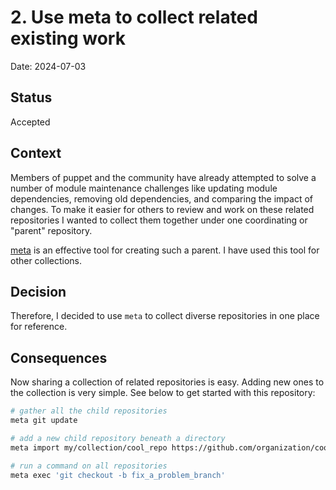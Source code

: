 # 2. Use meta to collect related existing work

Date: 2024-07-03

## Status

Accepted

## Context

Members of puppet and the community have already attempted to solve a number of module maintenance challenges like updating module dependencies, removing old dependencies, and comparing the impact of changes.  To make it easier for others to review and work on these related repositories I wanted to collect them together under one coordinating or "parent" repository.

[meta](https://github.com/mateodelnorte/meta-npm) is an effective tool for creating such a parent.  I have used this tool for other collections.

## Decision

Therefore, I decided to use `meta` to collect diverse repositories in one place for reference.

## Consequences

Now sharing a collection of related repositories is easy.  Adding new ones to the collection is very simple.  See below to get started with this repository:

```bash
# gather all the child repositories
meta git update

# add a new child repository beneath a directory
meta import my/collection/cool_repo https://github.com/organization/cool_repo.git

# run a command on all repositories
meta exec 'git checkout -b fix_a_problem_branch'
```
